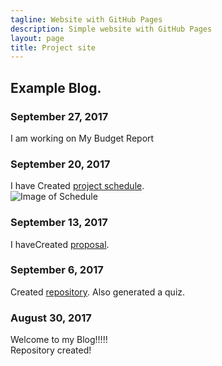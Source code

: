 ```yaml
---
tagline: Website with GitHub Pages
description: Simple website with GitHub Pages
layout: page
title: Project site
---
```


Example Blog.
-------------

### September 27, 2017 
I am working on My Budget Report

### September 20, 2017

I have Created [project schedule](https://github.com/VinoU/Bar-QR-code-scanners/blob/master/Vino%20Uthayakumar_Project%20Schedule.mpp).  
![Image of Schedule](https://raw.githubusercontent.com/six0four/StudentSenseHat/master/documentation/Week3RubricforProjectSchedule.jpg)

### September 13, 2017

 I haveCreated [proposal](https://github.com/VinoU/Bar-QR-code-scanners/blob/master/vino_%20proposal.xlsx).

### September 6, 2017

Created [repository](https://github.com/VinoU/Bar-QR-code-scanners). Also generated a quiz.

### August 30, 2017

Welcome to my Blog!!!!!  
Repository created!
